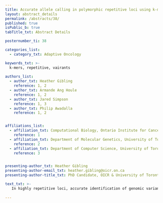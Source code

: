 ```yaml
---
title: Accurate allele calling in polymorphic repetitive loci using k-mer count profiles
layout: abstract_details
permalink: /abstracts/38/
published: true
isPublic_b: true
tabTitle_txt: Abstract Details

posternumber_ti: 38

categories_list: 
  - category_txt: Adaptive Oncology

keywords_txt: >-
  k-mers, repetitive, vairants
  
authors_list:
  - author_txt: Heather Gibling
    reference: 1, 2
  - author_txt: Armande Ang Houle
    reference: 1, 2
  - author_txt: Jared Simpson
    reference: 1, 3
  - author_txt: Philip Awadalla
    reference: 1, 2


affiliations_list:
  - affiliation_txt: Computational Biology, Ontario Institute for Cancer Research 
    reference: 1
  - affiliation_txt: Department of Molecular Genetics, University of Toronto
    reference: 2
  - affiliation_txt: Department of Computer Science, University of Toronto
    reference: 3


presenting-author_txt: Heather Gibling
presenting-author-email_txt: heather.gibling@oicr.on.ca
presenting-author-title_txt: PhD Candidate, OICR & University of Toronto

text_txt: >-
   In highly repetitive loci, accurate identification of genomic variants using short-read sequencing can be difficult due to reads mapping to more than one region, which can affect downstream analyses regarding polymorphisms and gene expression. The difficulty is amplified when different variants have a high sequence similarity. We are developing a probabilistic method to accurately call genotypes in repetitive loci using a k-mer count profile approach. Counts of k-mers present in sequencing reads of a sample are compared to k-mer count profiles from known alleles and a Poisson distribution of counts determines the probability of observing the reads from an allele given the k-mer count profiles. To assess effectiveness, we called alleles for the highly polymorphic gene PRDM9, which has 36 known alleles that differ by arrangements of minisatellite-like zinc finger (ZnF) repeats. Our method is able to accurately call haploid alleles: using 100bp single-end reads simulated at 100X with 0% and 0.1% sequencing error rates, we observe average F-scores of 0.999. Even when reducing the simulated coverage to 40X with sequencing error rates of 0% and 0.1%, we can still achieve high accuracy, with F-scores of 0.990 and 0.989, respectively. Our approach can be extended to several other repetitive or polymorphic regions of the genome, providing a resource for better characterization of variants that are traditionally difficult to ascertain using current short-read sequencing approaches.
   
---
```

